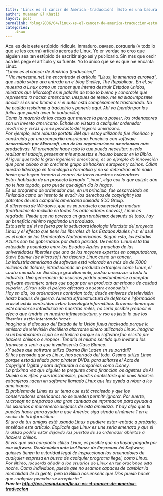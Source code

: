 ```yaml
---
title: 'Linux es el cancer de América (traducción) [Esto es una basura de artículo]'
author: Muammar El Khatib
layout: post
permalink: /blog/2006/04/linux-es-el-cancer-de-america-traduccion-esto-es-una-basura-de-articulo/
categories:
  - Linux
---
```

Aca les dejo este estúpido, ridículo, inmaduro, payaso, porquería (y todo lo que se les ocurra) artículo acerca de Linux. Yo en verdad no creo que alguien sea tan estúpido de escribir algo así y publicarlo. Sin más que decir aca les pego el artículo y su fuente. Yo lo único que se es que me encanta Linux.  
*&#8220;Linux es el cancer de América (traducción)&#8221;  
&#8221; Vía meneame.net, he encontrado el artículo &#8220;Linux, la amenaza europea&#8221;, que habla sobre una entrada en el blog Shelley, The Republican. En él, se muestra a Linux como un cancer que intenta destruir Estados Unidos, mientras que Microsoft es el paladín de todo lo bueno y honorable que representa la nación americana. Después de leerlo, me ha sido imposible decidir si es una broma o si el autor está completamente trastornado. No he podido resistirme a traducirlo y ponerlo aquí. Ahí va (perdón por los fallos que pueda tener la traducción)  
Como la mayoría de las cosas que merece la pena poseer, los ordenadores son un invento americano. Échale un vistazo a cualquier ordenador moderno y verás que es producto del ingenio americano.  
Por ejemplo, este robusto portátil IBM que estoy utilizando fue diseñaon y construido por una compañía americana. Funciona con software desarrollado por Microsoft, una de las organizaciones americanas más productivas. Mi ordenador hace todo lo que pueda necesitar: puedo realizar mi trabajo, presentar mis impuestos e incluso buscar en la Biblia.  
Al igual que toda la gran ingeniería americana, es un ejemplo de innovación que pone celoso a un creciente grupo de hackers europeos y chinos. Odian nuestro liderazgo en tecnología informática y no se detendrán ante nada hasta que hayan tomado el control de todos nuestros ordenadores.  
Estoy hablando de un proyecto llamado &#8220;Linux&#8221;, algo con lo que quizás aún no te has topado, pero puede que algún día lo hagas.  
Es un programa de ordenador que, en un principio, fue desarrollado en Finlandia como un intento de evadir los derechos de copyright y las patentes de una compañía americana llamada SCO Group.  
A diferencia de Windows, que es un producto comercial ya maduro (habitualmente incluido en todos los ordenadores nuevos), Linux es regalado. Puede que no parezca un gran problema; después de todo, hay un beneficio mínimo regalando un producto.  
Ésto sería así si no fuera por la seductora ideología Marxista del proyecto Linux y el effecto que tiene los liberales de los Estados Azules (n.t: el azul es el color de los Demócratas Norteamericanos. Según ésto, los Estados Azules son los gobernados por dicho partido). De hecho, Linux está tan extendido y asentado entre los Estados Azules y muchas de las universidades liberales que uno de los mayores expertos en computadoras, Steve Balmer (de Microsoft) ha descrito Linux como un cancer.  
La industria americana de software está valorada en más de de 7.000 millones de dólares; introduciendo un producto extranjero como Linux, el cual a menudo se distribuye gratuitamente, podría amenazar a toda la industria. Una generación de usuarios podría acostumbrarse a aceptar software extranjero antes que pagar por un producto americano de calidad superior. ¡Si tan sólo el peligro afectara a nuestra economía!:  
Hoy en día, los ordenadores controlan todo; desde emisoras de televisión hasta buques de guerra. Nuestra infraestructura de defensa e información crucial están contruidos sobre tecnología informática. Si consentimos que este cancer se introduzca en nuestras redes, no sería posible predecir el efecto que tendría en nuestra infraesctuctura, y eso es justo lo que los liberales están intentando hacer.  
Imagina si el discurso del Estado de la Unión fuera hackeado porque la emisora de televisión decidiera ahorrarse dinero utilizando Linux. Imagina si un bombardero espía se estrellara porque su software fue escrito por hackers chinos o europeos. Tendría el mismo sentido que invitar a los francese a venir a que invadiesen la Casa Blanca.  
¿Y sabes que software utiliza Osama Bin Laden en su portátil?  
Si has pensado que es Linux, has acertado del todo. Osama utiliza Linux porque esta diseñado para piratear DVDs, para saltarse el Acta de Copyright Digital y para defraudar a compañías como Disney.  
La próxima vez que alguien te pregunte cómo financian los agentes de Al Queda sus rifles y sus lanzamisiles, puedes contestarle que unos hackers extranjeros hacen un software llamado Linux que les ayuda a robar a los americanos.  
El problema de Linux es un tema que está creciendo y que los conservadores americanos no se pueden permitir ignorar. Por suerte, Microsoft ha preparado una gran cantidad de información para ayudar a los usuarios a mantenerse alejados de esta amenaza. Y hay algo que tu puedes hacer para ayudar a que América siga siendo el número 1 en el sector de la informática:  
Si uno de tus amigos está usando Linux o pudiera estar tentado a probarlo, enséñale este artículo. Explicale que Linux es una seria amenaza y que si lo utiliza podría estar dejando las puertas de su ordenador abiertas a hackers chinos.  
Si ves que una compañía utiliza Linux, es posible que no hayan pagado por ese software. Denúncialos ante la Alianza de Empresas del Software, quienes tienen la autoridad legal de inspeccionar los ordenadores de cualquier empresa en busca de cualquier programa ilegal, como Linux.  
Por último, recuerda añadir a los usuarios de Linux en tus oraciones esta noche. Como individuos, puede que no seamos capaces de cambiar la mentalidad de la gente, pero la Biblia nos enseña que Dios puede hacer que cualquier pecador se arrepienta.&#8221;*  
***Fuente: http://tec.fresqui.com/linux-es-el-cancer-de-america-traduccion***